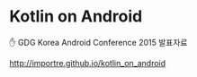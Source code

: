 # Kotlin on Android

:hand: GDG Korea Android Conference 2015 발표자료

http://importre.github.io/kotlin_on_android
